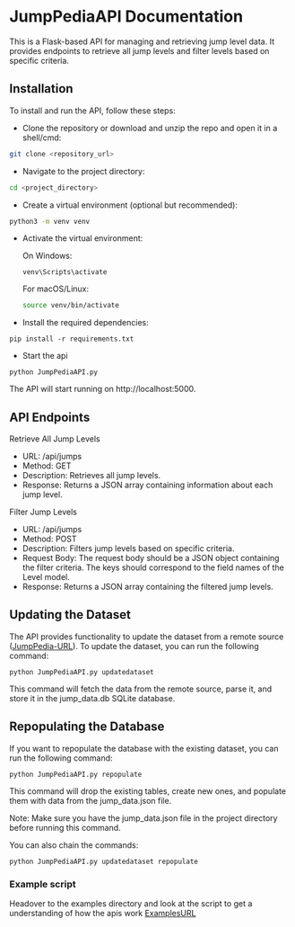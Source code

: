 # JumpPediaAPI Documentation
This is a Flask-based API for managing and retrieving jump level data. It provides endpoints to retrieve all jump levels and filter levels based on specific criteria.

## Installation
To install and run the API, follow these steps:
- Clone the repository or download and unzip the repo and open it in a shell/cmd: 
```bash
git clone <repository_url>
```

- Navigate to the project directory: 
```bash
cd <project_directory>
```

- Create a virtual environment (optional but recommended):
```bash
python3 -m venv venv
```

- Activate the virtual environment:

   On Windows:
   ```
   venv\Scripts\activate
   ```

   For macOS/Linux:
   ```bash
   source venv/bin/activate
   ```
 
- Install the required dependencies:
```
pip install -r requirements.txt
```
 
- Start the api
```
python JumpPediaAPI.py
```
 
The API will start running on http://localhost:5000.
 
## API Endpoints
 
Retrieve All Jump Levels
- URL: /api/jumps
- Method: GET
- Description: Retrieves all jump levels.
- Response: Returns a JSON array containing information about each jump level.

Filter Jump Levels
- URL: /api/jumps
- Method: POST
- Description: Filters jump levels based on specific criteria.
- Request Body: The request body should be a JSON object containing the filter criteria. The keys should correspond to the field names of the Level model.
- Response: Returns a JSON array containing the filtered jump levels.

## Updating the Dataset
The API provides functionality to update the dataset from a remote source ([JumpPedia-URL](https://raw.githubusercontent.com/JoniKauf2/Jumpedia/main/data/jump_data.json)). To update the dataset, you can run the following command:
```
python JumpPediaAPI.py updatedataset
```
This command will fetch the data from the remote source, parse it, and store it in the jump_data.db SQLite database.

## Repopulating the Database
If you want to repopulate the database with the existing dataset, you can run the following command:
```
python JumpPediaAPI.py repopulate
```
This command will drop the existing tables, create new ones, and populate them with data from the jump_data.json file.

Note: Make sure you have the jump_data.json file in the project directory before running this command.

You can also chain the commands:
```
python JumpPediaAPI.py updatedataset repopulate
```

### Example script
Headover to the examples directory and look at the script to get a understanding of how the apis work
[ExamplesURL](https://github.com/xVice/JumpPediaAPI/tree/master/examples)
